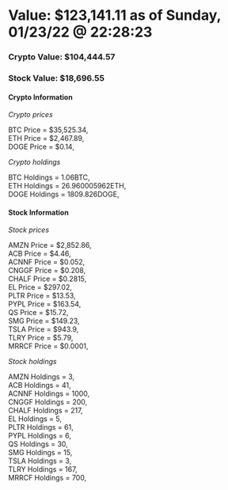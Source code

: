 # Value: $123,141.11 as of Sunday, 01/23/22 @ 22:28:23 

### Crypto Value: $104,444.57

### Stock Value: $18,696.55

#### Crypto Information 
*Crypto prices* 

BTC Price = $35,525.34,  
ETH Price = $2,467.89,  
DOGE Price = $0.14,  


*Crypto holdings* 

BTC Holdings = 1.06BTC,  
ETH Holdings = 26.960005962ETH,  
DOGE Holdings = 1809.826DOGE,  


#### Stock Information 

*Stock prices* 

AMZN Price = $2,852.86,  
ACB Price = $4.46,  
ACNNF Price = $0.052,  
CNGGF Price = $0.208,  
CHALF Price = $0.2815,  
EL Price = $297.02,  
PLTR Price = $13.53,  
PYPL Price = $163.54,  
QS Price = $15.72,  
SMG Price = $149.23,  
TSLA Price = $943.9,  
TLRY Price = $5.79,  
MRRCF Price = $0.0001,  


*Stock holdings* 

AMZN Holdings = 3,  
ACB Holdings = 41,  
ACNNF Holdings = 1000,  
CNGGF Holdings = 200,  
CHALF Holdings = 217,  
EL Holdings = 5,  
PLTR Holdings = 61,  
PYPL Holdings = 6,  
QS Holdings = 30,  
SMG Holdings = 15,  
TSLA Holdings = 3,  
TLRY Holdings = 167,  
MRRCF Holdings = 700,  


